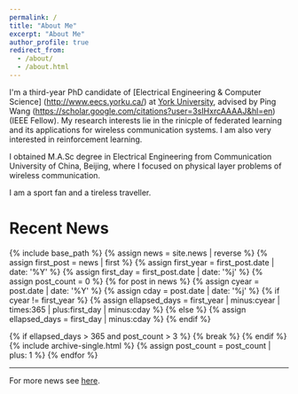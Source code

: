 ```yaml
---
permalink: /
title: "About Me"
excerpt: "About Me"
author_profile: true
redirect_from: 
  - /about/
  - /about.html
---
```


I'm a third-year PhD candidate of [Electrical Engineering \& Computer Science] (http://www.eecs.yorku.ca/) at [York University](http://yorku.ca), advised by Ping Wang (https://scholar.google.com/citations?user=3sIHxrcAAAAJ&hl=en) (IEEE Fellow). My research interests lie in the rinicple of federated learning and its applications for wireless communication systems. I am also very interested in reinforcement learning.  


 I obtained M.A.Sc degree in Electrical Engineering from Communication University of China, Beijing, where I focused on physical layer problems of wireless communication.

 I am a sport fan and a tireless traveller.



# Recent News
{% include base_path %}
{% assign news = site.news | reverse %}
{% assign first_post = news | first %}
{% assign first_year = first_post.date | date: '%Y' %}
{% assign first_day = first_post.date | date: '%j' %}
{% assign post_count = 0 %}
{% for post in news %}
  {% assign cyear = post.date | date: '%Y' %}
  {% assign cday = post.date | date: '%j' %}
  {% if cyear != first_year %}
    {% assign ellapsed_days = first_year | minus:cyear | times:365 | plus:first_day | minus:cday %}
  {% else %}
    {% assign ellapsed_days = first_day | minus:cday %}
  {% endif %}
  
  {% if ellapsed_days > 365 and post_count > 3 %}
    {% break %}
  {% endif %}
  {% include archive-single.html %}
  {% assign post_count = post_count | plus: 1 %}
{% endfor %}

---

For more news see [here](/news/).
